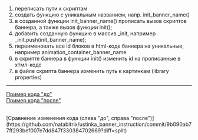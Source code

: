 <ol>
    <li>переписать пути к скриптам</li>
    <li>создать функцию с уникальным названием, напр. init_banner_name()</li>
    <li>в созданной функции init_banner_name() прописать вызов скриптов баннера, а также вызов функции init();</li>
    <li>добавить созданную функцию в массив _init, например _init.push(init_banner_name);</li>
    <li>переименовать все id блоков в html-коде баннера на уникальные, например animation_container_banner_name</li>
    <li>в скрипте баннера в функции init() изменить id на прописанные в хтмл-коде</li>
    <li>в файле скрипта баннера изменить путь к картинкам (library properties)</li>
</ol>

<hr>

[Пример кода "до"](https://github.com/natabitrix/ustinka_banner_instruction/blob/master/banner_code_before.txt)<br>
[Пример кода "после"](https://github.com/natabitrix/ustinka_banner_instruction/blob/master/banner_code_after.txt)<br>

<br>
[Сравнение изменения кода (слева "до", справа "после")]
(https://github.com/natabitrix/ustinka_banner_instruction/commit/9b090ab77ff293bef007e7dd847f330384702669?diff=split)

